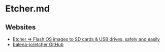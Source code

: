 # Etcher.md

## Websites

* [Etcher => Flash OS images to SD cards & USB drives, safely and easily](https://etcher.balena.io/)
* [balena-io/etcher GitHub](https://github.com/balena-io/etcher)
